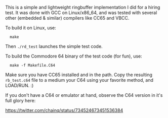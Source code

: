 This is a simple and lightweight ringbuffer implementation I did for a hiring test. It was done with GCC on Linux/x86_64, and was tested with several other (embedded & similar) compilers like CC65 and VBCC.

To build it on Linux, use:
```
  make
```
Then `./rd_test` launches the simple test code.

To build the Commodore 64 binary of the test code (for fun), use:
```
  make -f Makefile.C64
```
Make sure you have CC65 installed and in the path. Copy the resulting `rb_test.c64` file to a medium your C64 using your favorite method, and LOAD/RUN. :)

If you don't have a C64 or emulator at hand, observe the C64 version in it's full glory here: 

https://twitter.com/chainq/status/734524673451536384
